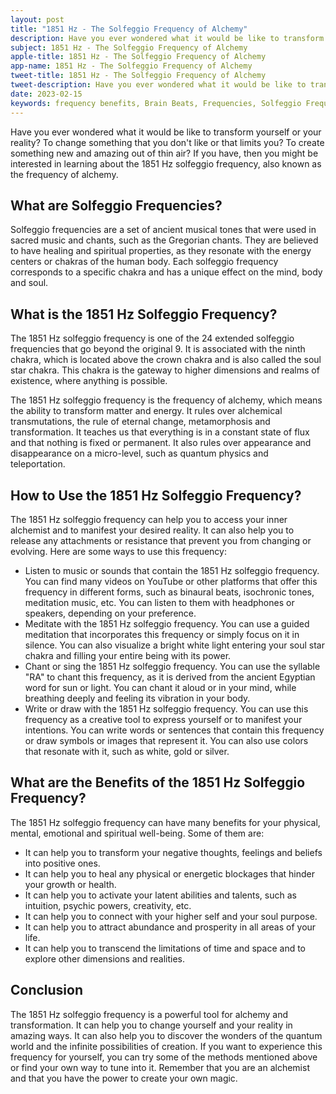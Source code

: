 ```yaml
---
layout: post
title: "1851 Hz - The Solfeggio Frequency of Alchemy"
description: Have you ever wondered what it would be like to transform yourself or your reality? To change something that you don't like or that limits you? To create something new and amazing out of thin air? If you have, then you might be interested in learning about the 1851 Hz solfeggio frequency, also known as the frequency of alchemy.
subject: 1851 Hz - The Solfeggio Frequency of Alchemy
apple-title: 1851 Hz - The Solfeggio Frequency of Alchemy
app-name: 1851 Hz - The Solfeggio Frequency of Alchemy
tweet-title: 1851 Hz - The Solfeggio Frequency of Alchemy
tweet-description: Have you ever wondered what it would be like to transform yourself or your reality? To change something that you don't like or that limits you? To create something new and amazing out of thin air? If you have, then you might be interested in learning about the 1851 Hz solfeggio frequency, also known as the frequency of alchemy.
date: 2023-02-15
keywords: frequency benefits, Brain Beats, Frequencies, Solfeggio Frequency, chakra of alchemy, 1851 Hz, Brain wave entrainment, sound therapy
---
```


Have you ever wondered what it would be like to transform yourself or your reality? To change something that you don't like or that limits you? To create something new and amazing out of thin air? If you have, then you might be interested in learning about the 1851 Hz solfeggio frequency, also known as the frequency of alchemy.

## What are Solfeggio Frequencies?

Solfeggio frequencies are a set of ancient musical tones that were used in sacred music and chants, such as the Gregorian chants. They are believed to have healing and spiritual properties, as they resonate with the energy centers or chakras of the human body. Each solfeggio frequency corresponds to a specific chakra and has a unique effect on the mind, body and soul.

## What is the 1851 Hz Solfeggio Frequency?

The 1851 Hz solfeggio frequency is one of the 24 extended solfeggio frequencies that go beyond the original 9. It is associated with the ninth chakra, which is located above the crown chakra and is also called the soul star chakra. This chakra is the gateway to higher dimensions and realms of existence, where anything is possible.

The 1851 Hz solfeggio frequency is the frequency of alchemy, which means the ability to transform matter and energy. It rules over alchemical transmutations, the rule of eternal change, metamorphosis and transformation. It teaches us that everything is in a constant state of flux and that nothing is fixed or permanent. It also rules over appearance and disappearance on a micro-level, such as quantum physics and teleportation.

## How to Use the 1851 Hz Solfeggio Frequency?

The 1851 Hz solfeggio frequency can help you to access your inner alchemist and to manifest your desired reality. It can also help you to release any attachments or resistance that prevent you from changing or evolving. Here are some ways to use this frequency:

- Listen to music or sounds that contain the 1851 Hz solfeggio frequency. You can find many videos on YouTube or other platforms that offer this frequency in different forms, such as binaural beats, isochronic tones, meditation music, etc. You can listen to them with headphones or speakers, depending on your preference.
- Meditate with the 1851 Hz solfeggio frequency. You can use a guided meditation that incorporates this frequency or simply focus on it in silence. You can also visualize a bright white light entering your soul star chakra and filling your entire being with its power.
- Chant or sing the 1851 Hz solfeggio frequency. You can use the syllable "RA" to chant this frequency, as it is derived from the ancient Egyptian word for sun or light. You can chant it aloud or in your mind, while breathing deeply and feeling its vibration in your body.
- Write or draw with the 1851 Hz solfeggio frequency. You can use this frequency as a creative tool to express yourself or to manifest your intentions. You can write words or sentences that contain this frequency or draw symbols or images that represent it. You can also use colors that resonate with it, such as white, gold or silver.

## What are the Benefits of the 1851 Hz Solfeggio Frequency?

The 1851 Hz solfeggio frequency can have many benefits for your physical, mental, emotional and spiritual well-being. Some of them are:

- It can help you to transform your negative thoughts, feelings and beliefs into positive ones.
- It can help you to heal any physical or energetic blockages that hinder your growth or health.
- It can help you to activate your latent abilities and talents, such as intuition, psychic powers, creativity, etc.
- It can help you to connect with your higher self and your soul purpose.
- It can help you to attract abundance and prosperity in all areas of your life.
- It can help you to transcend the limitations of time and space and to explore other dimensions and realities.

## Conclusion

The 1851 Hz solfeggio frequency is a powerful tool for alchemy and transformation. It can help you to change yourself and your reality in amazing ways. It can also help you to discover the wonders of the quantum world and the infinite possibilities of creation. If you want to experience this frequency for yourself, you can try some of the methods mentioned above or find your own way to tune into it. Remember that you are an alchemist and that you have the power to create your own magic.